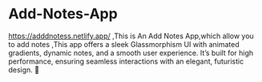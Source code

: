 # Add-Notes-App
https://adddnotess.netlify.app/   ,This is An Add Notes App,which allow you to add notes ,This app offers a sleek Glassmorphism UI with animated gradients, dynamic notes, and a smooth user experience. It’s built for high performance, ensuring seamless interactions with an elegant, futuristic design. 🚀   
